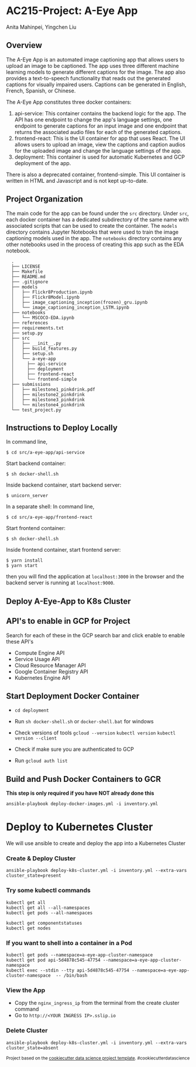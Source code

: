 AC215-Project: A-Eye App
==============================
Anita Mahinpei, Yingchen Liu

Overview
--------
The A-Eye App is an automated image captioning app that allows users to upload an image to be captioned. The app uses three different machine learning models to generate different captions for the image. The app also provides a text-to-speech functionality that reads out the generated captions for visually impaired users. Captions can be generated in English, French, Spanish, or Chinese.

The A-Eye App constitutes three docker containers: 
1. api-service: This container contains the backend logic for the app. The API has one endpoint to change the app's language settings, one endpoint to generate captions for an input image and one endpoint that returns the associated audio files for each of the generated captions.
2. frontend-react: This is the UI container for app that uses React. The UI allows users to upload an image, view the captions and caption audios for the uploaded image and change the language settings of the app.
3. deployment: This container is used for automatic Kubernetes and GCP deployment of the app.

There is also a deprecated container, frontend-simple. This UI container is written in HTML and Javascript and is not kept up-to-date.


Project Organization
------------
The main code for the app can be found under the `src` directory. Under `src`, each docker container has a dedicated subdirectory of the same name with associated scripts that can be used to create the container. The `models` directory contains Jupyter Notebooks that were used to train the image captioning models used in the app. The `notebooks` directory contains any other notebooks used in the process of creating this app such as the EDA notebook. 

      .
      ├── LICENSE
      ├── Makefile
      ├── README.md
      ├── .gitignore
      ├── models
      │   ├── Flickr8Production.ipynb
      │   ├── Flickr8Model.ipynb
      │   ├── image_captioning_inception(frozen)_gru.ipynb
      │   └── image_captioning_inception_LSTM.ipynb
      ├── notebooks
      │   └── MSCOCO-EDA.ipynb
      ├── references
      ├── requirements.txt
      ├── setup.py
      ├── src
      │   ├── __init__.py
      │   ├── build_features.py
      │   ├── setup.sh
      │   └── a-eye-app
      │     ├── api-service
      │     ├── deployment
      │     ├── frontend-react
      │     └── frontend-simple
      ├── submissions
      │   ├── milestone1_pinkdrink.pdf
      │   ├── milestone2_pinkdrink
      │   ├── milestone3_pinkdrink
      │   └── milestone4_pinkdrink
      └── test_project.py


Instructions to Deploy Locally
------------
In command line,  
```console
$ cd src/a-eye-app/api-service
```
Start backend container: 
```console
$ sh docker-shell.sh
```
Inside backend container, start backend server:
```console
$ unicorn_server
```
In a separate shell:
In command line,
```console
$ cd src/a-eye-app/frontend-react
```
Start frontend container:
```console
$ sh docker-shell.sh
```
Inside frontend container, start frontend server:
```console
$ yarn install
$ yarn start
```
then you will find the application at `localhost:3000` in the browser and the backend server is running at `localhost:9000`.


Deploy A-Eye-App to K8s Cluster
------------

## API's to enable in GCP for Project
Search for each of these in the GCP search bar and click enable to enable these API's
* Compute Engine API
* Service Usage API
* Cloud Resource Manager API
* Google Container Registry API
* Kubernetes Engine API

## Start Deployment Docker Container
-  `cd deployment`
- Run `sh docker-shell.sh` or `docker-shell.bat` for windows
- Check versions of tools
`gcloud --version`
`kubectl version`
`kubectl version --client`

- Check if make sure you are authenticated to GCP
- Run `gcloud auth list`

## Build and Push Docker Containers to GCR
**This step is only required if you have NOT already done this**
```
ansible-playbook deploy-docker-images.yml -i inventory.yml
```
# Deploy to Kubernetes Cluster
We will use ansible to create and deploy the  app into a Kubernetes Cluster


### Create & Deploy Cluster
```
ansible-playbook deploy-k8s-cluster.yml -i inventory.yml --extra-vars cluster_state=present
```

### Try some kubectl commands
```
kubectl get all
kubectl get all --all-namespaces
kubectl get pods --all-namespaces
```

```
kubectl get componentstatuses
kubectl get nodes
```

### If you want to shell into a container in a Pod
```
kubectl get pods --namespace=a-eye-app-cluster-namespace
kubectl get pod api-5d4878c545-47754 --namespace=a-eye-app-cluster-namespace
kubectl exec --stdin --tty api-5d4878c545-47754 --namespace=a-eye-app-cluster-namespace  -- /bin/bash
```

### View the App
* Copy the `nginx_ingress_ip` from the terminal from the create cluster command
* Go to `http://<YOUR INGRESS IP>.sslip.io`

### Delete Cluster
```
ansible-playbook deploy-k8s-cluster.yml -i inventory.yml --extra-vars cluster_state=absent
```

<p><small>Project based on the <a target="_blank" href="https://drivendata.github.io/cookiecutter-data-science/">cookiecutter data science project template</a>. #cookiecutterdatascience</small></p>

